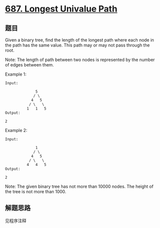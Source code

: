 # [687. Longest Univalue Path](https://leetcode-cn.com/problems/longest-univalue-path/)

## 题目

Given a binary tree, find the length of the longest path where each node in the path has the same value. This path may or may not pass through the root.

Note: The length of path between two nodes is represented by the number of edges between them.

Example 1:

```text
Input:

              5
             / \
            4   5
           / \   \
          1   1   5
Output:

2
```

Example 2:

```text
Input:

              1
             / \
            4   5
           / \   \
          4   4   5
Output:

2
```

Note: The given binary tree has not more than 10000 nodes. The height of the tree is not more than 1000.



## 解题思路

见程序注释
